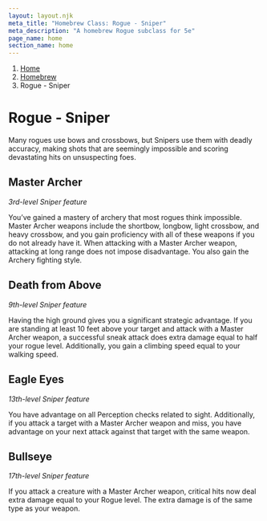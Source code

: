 ```yaml
---
layout: layout.njk
meta_title: "Homebrew Class: Rogue - Sniper"
meta_description: "A homebrew Rogue subclass for 5e"
page_name: home
section_name: home
---
```


<div id="breadcrumbs"></div>

1. [Home](/)
2. [Homebrew](/5e-homebrew/)
3. Rogue - Sniper

# Rogue - Sniper

Many rogues use bows and crossbows, but Snipers use them with deadly accuracy, making shots that are seemingly impossible and scoring devastating hits on unsuspecting foes.

## Master Archer

_3rd-level Sniper feature_

You’ve gained a mastery of archery that most rogues think impossible. Master Archer weapons include the shortbow, longbow, light crossbow, and heavy crossbow, and you gain proficiency with all of these weapons if you do not already have it. When attacking with a Master Archer weapon, attacking at long range does not impose disadvantage. You also gain the Archery fighting style.

## Death from Above

_9th-level Sniper feature_

Having the high ground gives you a significant strategic advantage. If you are standing at least 10 feet above your target and attack with a Master Archer weapon, a successful sneak attack does extra damage equal to half your rogue level. Additionally, you gain a climbing speed equal to your walking speed.

## Eagle Eyes

_13th-level Sniper feature_

You have advantage on all Perception checks related to sight. Additionally, if you attack a target with a Master Archer weapon and miss, you have advantage on your next attack against that target with the same weapon.

## Bullseye

_17th-level Sniper feature_

If you attack a creature with a Master Archer weapon, critical hits now deal extra damage equal to your Rogue level. The extra damage is of the same type as your weapon.
